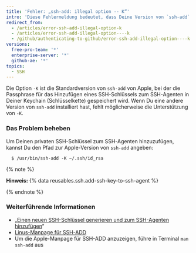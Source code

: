 ```yaml
---
title: 'Fehler: „ssh-add: illegal option -- K“'
intro: 'Diese Fehlermeldung bedeutet, dass Deine Version von `ssh-add` die „mac OS Keychain"-Integration nicht unterstützt, die das Speichern Deiner Passphrase in der Schlüsselkette ermöglicht.'
redirect_from:
  - /articles/error-ssh-add-illegal-option-k
  - /articles/error-ssh-add-illegal-option----k
  - /github/authenticating-to-github/error-ssh-add-illegal-option----k
versions:
  free-pro-team: '*'
  enterprise-server: '*'
  github-ae: '*'
topics:
  - SSH
---
```

Die Option `-K` ist die Standardversion von `ssh-add` von Apple, bei der die Passphrase für das Hinzufügen eines SSH-Schlüssels zum SSH-Agenten in Deiner Keychain (Schlüsselkette) gespeichert wird. Wenn Du eine andere Version von `ssh-add` installiert hast, fehlt möglicherweise die Unterstützung von `-K`.

### Das Problem beheben

Um Deinen privaten SSH-Schlüssel zum SSH-Agenten hinzuzufügen, kannst Du den Pfad zur Apple-Version von `ssh-add` angeben:

```shell
  $ /usr/bin/ssh-add -K ~/.ssh/id_rsa
```

{% note %}

**Hinweis:** {% data reusables.ssh.add-ssh-key-to-ssh-agent %}

{% endnote %}

### Weiterführende Informationen

- „[Einen neuen SSH-Schlüssel generieren und zum SSH-Agenten hinzufügen](/articles/generating-a-new-ssh-key-and-adding-it-to-the-ssh-agent)“
- [Linus-Manpage für SSH-ADD](http://man7.org/linux/man-pages/man1/ssh-add.1.html)
- Um die Apple-Manpage für SSH-ADD anzuzeigen, führe in Terminal `man ssh-add` aus
